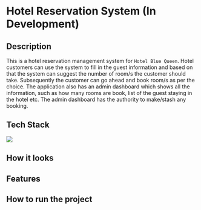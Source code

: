 # Hotel Reservation System (In Development)

## Description

This is a hotel reservation management system for `Hotel Blue Queen`. Hotel customers can use the system to fill in the guest information and based on that the system can suggest the number of room/s the customer should take. Subsequently the customer can go ahead and book room/s as per the choice. The application also has an admin dashboard which shows all the information, such as how many rooms are book, list of the guest staying in the hotel etc. The admin dashboard has the authority to make/stash any booking.

## Tech Stack

<img src="https://skillicons.dev/icons?i=java" />

## How it looks
## Features
## How to run the project
